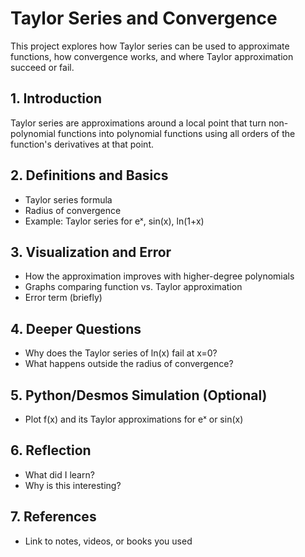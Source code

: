 # Taylor Series and Convergence

This project explores how Taylor series can be used to approximate functions, how convergence works, and where Taylor approximation succeed or fail.

## 1. Introduction
Taylor series are approximations around a local point that turn non-polynomial functions into polynomial functions using all orders of the function's derivatives at that point.


## 2. Definitions and Basics
- Taylor series formula
- Radius of convergence
- Example: Taylor series for eˣ, sin(x), ln(1+x)

## 3. Visualization and Error
- How the approximation improves with higher-degree polynomials
- Graphs comparing function vs. Taylor approximation
- Error term (briefly)

## 4. Deeper Questions
- Why does the Taylor series of ln(x) fail at x=0?
- What happens outside the radius of convergence?

## 5. Python/Desmos Simulation (Optional)
- Plot f(x) and its Taylor approximations for eˣ or sin(x)

## 6. Reflection
- What did I learn?
- Why is this interesting?

## 7. References
- Link to notes, videos, or books you used

